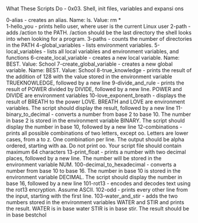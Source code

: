 What These Scripts Do - 0x03. Shell, init files, variables and expansi
ons                                                                   
                                                                      
0-alias -  creates an alias. Name: ls. Value: rm *                    
1-hello_you - prints hello user, where user is the current Linux user
2-path - adds /action to the PATH. /action should be the last directory the shell looks into when looking for a program.
3-paths - counts the number of directories in the PATH
4-global_variables - lists environment variables.
5-local_variables - lists all local variables and environment variables, and functions
6-create_local_variable - creates a new local variable. Name: BEST. Value: School
7-create_global_variable - creates a new global variable. Name: BEST. Value: School
8-true_knowledge - prints the result of the addition of 128 with the value stored in the environment variable TRUEKNOWLEDGE, followed by a new line
9-divide_and_rule - prints the result of POWER divided by DIVIDE, followed by a new line. POWER and DIVIDE are environment variables
10-love_exponent_breath - displays the result of BREATH to the power LOVE. BREATH and LOVE are environment variables. The script should display the result, followed by a new line
11-binary_to_decimal - converts a number from base 2 to base 10. The number in base 2 is stored in the environment variable BINARY. The script should display the number in base 10, followed by a new line
12-combinations - prints all possible combinations of two letters, except oo. Letters are lower cases, from a to z. One combination per line. The output should be alpha ordered, starting with aa. Do not print oo. Your script file should contain maximum 64 characters
13-print_float -  prints a number with two decimal places, followed by a new line. The number will be stored in the environment variable NUM.
100-decimal_to_hexadecimal - converts a number from base 10 to base 16. The number in base 10 is stored in the environment variable DECIMAL. The script should display the number in base 16, followed by a new line
101-rot13 - encodes and decodes text using the rot13 encryption. Assume ASCII.
102-odd - prints every other line from the input, starting with the first line.
103-water_and_stir - adds the two numbers stored in the environment variables WATER and STIR and prints the result.
WATER is in base water
STIR is in base stir.
The result should be in base bestchol
